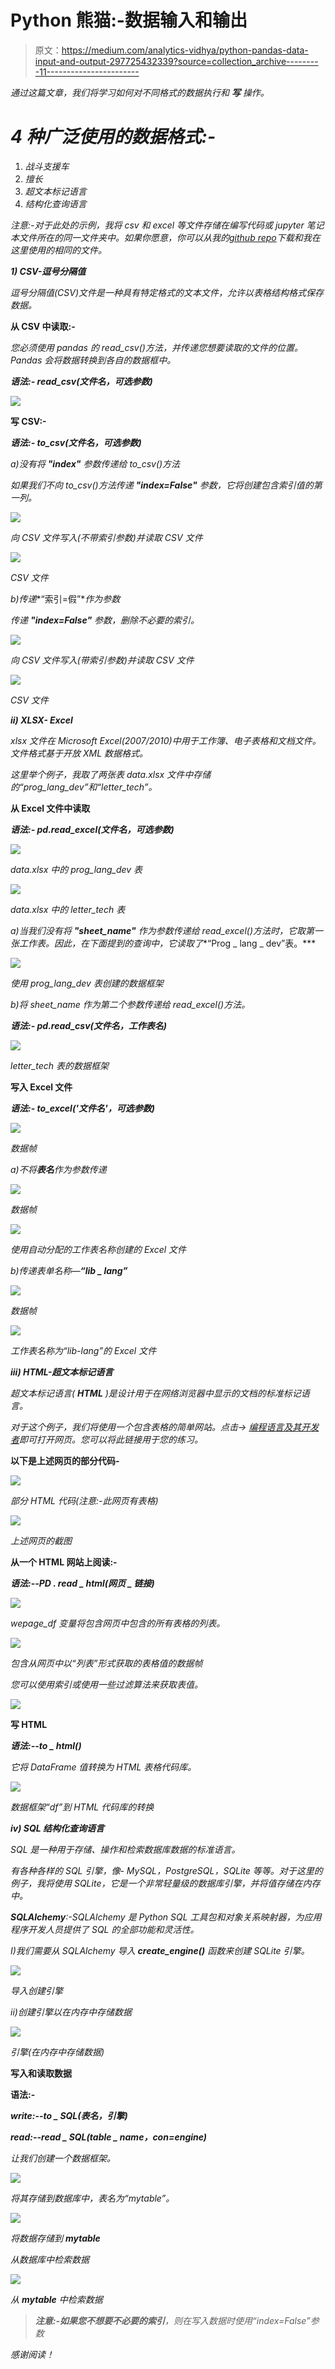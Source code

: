 # Python 熊猫:-数据输入和输出

> 原文：<https://medium.com/analytics-vidhya/python-pandas-data-input-and-output-297725432339?source=collection_archive---------11----------------------->

*通过这篇文章，我们将学习如何对不同格式的数据执行***和* ***写*** *操作。**

# ***4 种广泛使用的数据格式:-***

1.  *战斗支援车*
2.  *擅长*
3.  *超文本标记语言*
4.  *结构化查询语言*

**注意:-对于此处的示例，我将 csv 和 excel 等文件存储在编写代码或 jupyter 笔记本文件所在的同一文件夹中。如果你愿意，你可以从我的*[*github repo*](https://github.com/georgian4049/learning_pandas/tree/master/input_output)*下载和我在这里使用的相同的文件。**

***1) CSV-逗号分隔值***

*逗号分隔值(CSV)文件是一种具有特定格式的文本文件，允许以表格结构格式保存数据。*

****从 CSV 中读取:-****

*您必须使用 pandas 的 read_csv()方法，并传递您想要读取的文件的位置。Pandas 会将数据转换到各自的数据框中。*

***语法:- read_csv(文件名，可选参数)***

*![](img/db8104c55a1f16a00bbcc1332c856a3b.png)*

****写 CSV:-****

***语法:- to_csv(文件名，可选参数)***

*a)没有将 **"index"** 参数传递给 to_csv()方法*

*如果我们不向 to_csv()方法传递 **"index=False"** 参数，它将创建包含索引值的第一列。*

*![](img/79d94f9da8f86ccdbd79e4faafeda32a.png)*

*向 CSV 文件写入(不带索引参数)并读取 CSV 文件*

*![](img/e18e0019dc4f2897fb055c585d2605fb.png)*

*CSV 文件*

*b)传递**“索引=假”**作为参数*

*传递 **"index=False"** 参数，删除不必要的索引。*

*![](img/8e1a0a414654936158ada7c62873e000.png)*

*向 CSV 文件写入(带索引参数)并读取 CSV 文件*

*![](img/644758d20632edf25e49af55545a7df3.png)*

*CSV 文件*

***ii) XLSX- Excel***

*xlsx 文件在 Microsoft Excel(2007/2010)中用于工作簿、电子表格和文档文件。文件格式基于开放 XML 数据格式。*

*这里举个例子，我取了两张表 data.xlsx 文件中存储的“prog_lang_dev”和“letter_tech”。*

****从 Excel 文件中读取****

***语法:- pd.read_excel(文件名，可选参数)***

*![](img/c8bb01b78c2d35e567a636a6654f8dad.png)*

*data.xlsx 中的 prog_lang_dev 表*

*![](img/f6ca3f08b3a2dc6d049133fc9925b2be.png)*

*data.xlsx 中的 letter_tech 表*

*a)当我们没有将 **"sheet_name"** 作为参数传递给 read_excel()方法时，它取第一张工作表。因此，在下面提到的查询中，它读取了**“Prog _ lang _ dev”表。***

*![](img/87c7b5f34cf2980bd8331117780ececb.png)*

*使用 prog_lang_dev 表创建的数据框架*

*b)将 sheet_name 作为第二个参数传递给 read_excel()方法。*

***语法:- pd.read_csv(文件名，工作表名)***

*![](img/aefb5418ad4ae6d91470e7b9eaf70265.png)*

*letter_tech 表的数据框架*

****写入 Excel 文件****

***语法:- to_excel('文件名'，可选参数)***

*![](img/0b9008b10108457835f25c6ac61a7b6a.png)*

*数据帧*

*a)不将**表名**作为参数传递*

*![](img/9e15145134eba2b34bcbfeee16eff4ff.png)*

*数据帧*

*![](img/c9c8c27065108c0c549949be76ef16f3.png)*

*使用自动分配的工作表名称创建的 Excel 文件*

*b)传递表单名称—**“lib _ lang”***

*![](img/19d6d3609991a524908bae0260b7d05e.png)*

*数据帧*

*![](img/365a374c8f23729ab4f7022ad7fb7909.png)*

*工作表名称为“lib-lang”的 Excel 文件*

***iii) HTML-超文本标记语言***

*超文本标记语言( **HTML** )是设计用于在网络浏览器中显示的文档的标准标记语言。*

*对于这个例子，我们将使用一个包含表格的简单网站。点击-> [编程语言及其开发者](https://georgian4049.github.io/learning_pandas/input_output/prog_lang_dev)即可打开网页。您可以将此链接用于您的练习。*

**以下是上述网页的部分代码-**

*![](img/dc2ef7af5d559d5f569528e34870c481.png)*

*部分 HTML 代码(注意:-此网页有表格)*

*![](img/4ce3424a5df48ac9248675d92939b960.png)*

*上述网页的截图*

****从一个 HTML 网站上阅读:-****

***语法:--PD . read _ html(网页 _ 链接)***

*![](img/cc20af4bd298fa07def768afef9c6c6b.png)*

*wepage_df 变量将包含网页中包含的所有表格的列表。*

*![](img/875b40795615a89110a32edf3fdd33fc.png)*

*包含从网页中以“列表”形式获取的表格值的数据帧*

*您可以使用索引或使用一些过滤算法来获取表值。*

*![](img/20f7f5ef3006e1745c5b56483f703030.png)*

****写 HTML****

***语法:--to _ html()***

*它将 DataFrame 值转换为 HTML 表格代码库。*

*![](img/79d9a0c973965a34acd0f54276cb815c.png)*

*数据框架“df”到 HTML 代码库的转换*

***iv) SQL 结构化查询语言***

*SQL 是一种用于存储、操作和检索数据库数据的标准语言。*

*有各种各样的 SQL 引擎，像- MySQL，PostgreSQL，SQLite 等等。对于这里的例子，我将使用 SQLite，它是一个非常轻量级的数据库引擎，并将值存储在内存中。*

***SQLAlchemy**:-SQLAlchemy 是 Python SQL 工具包和对象关系映射器，为应用程序开发人员提供了 SQL 的全部功能和灵活性。*

*I)我们需要从 SQLAlchemy 导入 **create_engine()** 函数来创建 SQLite 引擎。*

*![](img/c826546d8c9331f6e6607349054b57c5.png)*

*导入创建引擎*

*ii)创建引擎以在内存中存储数据*

*![](img/63f49b381003916a806de263207eeac6.png)*

*引擎(在内存中存储数据)*

****写入和读取数据****

****语法:-****

****w*rite:--to _ SQL(表名，引擎)***

***read:--read _ SQL(table _ name，con=engine)***

*让我们创建一个数据框架。*

*![](img/711637cca2716a0a700796461f26628d.png)*

*将其存储到数据库中，表名为“mytable”。*

*![](img/185d57e5b335763b8de8450d293799fb.png)*

*将数据存储到 **mytable***

*从数据库中检索数据*

*![](img/242f07b41126277327a8a5feeeaeaaff.png)*

*从 **mytable** 中检索数据*

> ***注意:-如果您不想要不必要的索引**，则在写入数据时使用“index=False”参数*

*感谢阅读！*